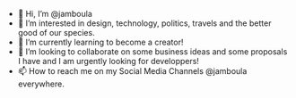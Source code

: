 - 👋 Hi, I’m @jamboula
- 👀 I’m interested in design, technology, politics, travels and the better good of our species.
- 🌱 I’m currently learning to become a creator!
- 💞️ I’m looking to collaborate on some business ideas and some proposals I have and I am urgently looking for developpers!
- 📫 How to reach me on my Social Media Channels @jamboula everywhere.

<!---
jamboula/jamboula is a ✨ special ✨ repository because its `README.md` (this file) appears on your GitHub profile.
You can click the Preview link to take a look at your changes.
--->
